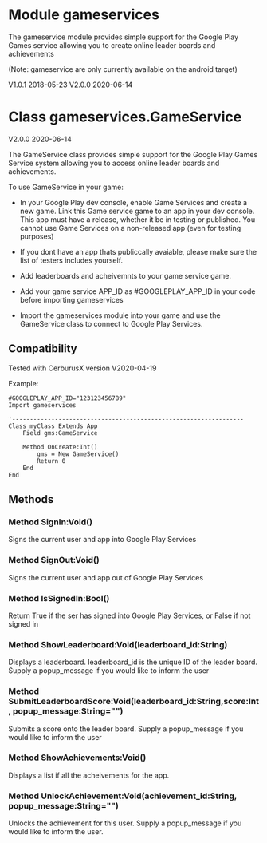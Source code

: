 
# Module gameservices

The gameservice module provides simple support for the Google Play Games service allowing you to create online leader boards and achievements

(Note: gameservice are only currently available on the android target)

V1.0.1 2018-05-23
V2.0.0 2020-06-14

# Class gameservices.GameService

V2.0.0 2020-06-14

The GameService class provides simple support for the Google Play Games Service system allowing you to access online leader boards and achievements.

To use GameService in your game:

+ In your Google Play dev console, enable Game Services and create a new game. Link this Game service game to an app in your dev console. This app must have a release, whether it be in testing or published. You cannot use Game Services on a non-released app (even for testing purposes)

+ If you dont have an app thats publiccally avaiable, please make sure the list of testers includes yourself.

+ Add leaderboards and acheivemnts to your game service game. 

+ Add your game service APP_ID as #GOOGLEPLAY_APP_ID in your code before importing gameservices

+ Import the gameservices module into your game and use the GameService class to connect to Google Play Services.

## Compatibility
Tested with CerburusX version V2020-04-19


Example:
```
#GOOGLEPLAY_APP_ID="123123456789"
Import gameservices

'-----------------------------------------------------------------
Class myClass Extends App
	Field gms:GameService

	Method OnCreate:Int()
		gms = New GameService()
		Return 0
	End
End
```

## Methods

### Method SignIn:Void()

Signs the current user and app into Google Play Services

### Method SignOut:Void()

Signs the current user and app out of Google Play Services

### Method IsSignedIn:Bool()

Return True if the ser has signed into Google Play Services, or False if not signed in

### Method ShowLeaderboard:Void(leaderboard_id:String)

Displays a leaderboard. leaderboard_id is the unique ID of the leader board.
Supply a popup_message if you would like to inform the user

### Method SubmitLeaderboardScore:Void(leaderboard_id:String,score:Int, popup_message:String="")

Submits a score onto the leader board. 
Supply a popup_message if you would like to inform the user

### Method ShowAchievements:Void()

Displays a list if all the acheivements for the app.

### Method UnlockAchievement:Void(achievement_id:String, popup_message:String="")

Unlocks the achievement for this user.
Supply a popup_message if you would like to inform the user.
